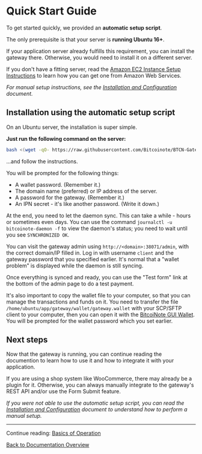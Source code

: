 # Quick Start Guide

To get started quickly, we provided an **automatic setup script**.

The only prerequisite is that your server is **running Ubuntu 16+**.

If your application server already fulfills this requirement, you can install the gateway there. Otherwise, you would need to install it on a different server.

If you don't have a fitting server, read the [Amazon EC2 Instance Setup Instructions](ec2-setup.md) to learn how you can get one from Amazon Web Services.

_For manual setup instructions, see the [Installation and Configuration](installation-and-configuration.md) document._

## Installation using the automatic setup script

On an Ubuntu server, the installation is super simple.

**Just run the following command on the server:**

```bash
bash <(wget -qO- https://raw.githubusercontent.com/Bitcoinote/BTCN-Gateway-Service/master/setup/stage1.sh)
```

...and follow the instructions.

You will be prompted for the following things:

* A wallet password. (Remember it.)
* The domain name (preferred) or IP address of the server.
* A password for the gateway. (Remember it.)
* An IPN secret - it's like another password. (Write it down.)

At the end, you need to let the daemon sync. This can take a while - hours or sometimes even days. You can use the command `journalctl -u bitcoinote-daemon -f` to view the daemon's status; you need to wait until you see `SYNCHRONIZED OK`.

You can visit the gateway admin using `http://<domain>:38071/admin`, with the correct domain/IP filled in. Log in with username `client` and the gateway password that you specified earlier. It's normal that a "wallet problem" is displayed while the daemon is still syncing.

Once everything is synced and ready, you can use the "Test form" link at the bottom of the admin page to do a test payment.

It's also important to copy the wallet file to your computer, so that you can manage the transactions and funds on it. You need to transfer the file `/home/ubuntu/app/gateway/wallet/gateway.wallet` with your SCP/SFTP client to your computer, then you can open it with the [BitcoiNote GUI Wallet](https://github.com/Bitcoinote/Bitcoinote-GUI-Wallet/releases). You will be prompted for the wallet password which you set earlier.

## Next steps

Now that the gateway is running, you can continue reading the documention to learn how to use it and how to integrate it with your application.

If you are using a shop system like WooCommerce, there may already be a plugin for it. Otherwise, you can always manually integrate to the gateway's REST API and/or use the Form Submit feature.

_If you were not able to use the automatic setup script, you can read the [Installation and Configuration](installation-and-configuration.md) document to understand how to perform a manual setup._

-----

Continue reading: [Basics of Operation](basics-of-operation.md)

[Back to Documentation Overview](index.md)
